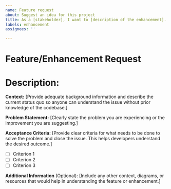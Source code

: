 ```yaml
---
name: Feature request
about: Suggest an idea for this project
title: As a [stakeholder], I want to [description of the enhancement].
labels: enhancement
assignees: ''

---
```


# Feature/Enhancement Request

# Description:
**Context:** 
[Provide adequate background information and describe the current status quo so anyone can understand the issue without prior knowledge of the codebase.]

**Problem Statement:** 
[Clearly state the problem you are experiencing or the improvement you are suggesting.]

**Acceptance Criteria:** 
[Provide clear criteria for what needs to be done to solve the problem and close the issue. This helps developers understand the desired outcome.]
  - [ ] Criterion 1
  - [ ] Criterion 2
  - [ ] Criterion 3

**Additional Information** (Optional):
[Include any other context, diagrams, or resources that would help in understanding the feature or enhancement.]
